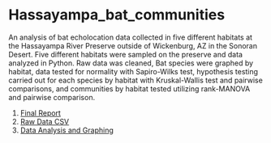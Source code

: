 # Hassayampa_bat_communities
An analysis of bat echolocation data collected in five different habitats at the Hassayampa River Preserve outside of Wickenburg, AZ in the Sonoran Desert.  Five different habitats were sampled on the preserve and data analyzed in Python.  Raw data was cleaned, Bat species were graphed by habitat, data tested for normality with Sapiro-Wilks test, hypothesis testing carried out for each species by habitat with Kruskal-Wallis test and pairwise comparisons, and communities by habitat tested utilizing rank-MANOVA and pairwise comparison.

1. [Final Report](https://github.com/haberkornm/Hassayampa_bat_communities/blob/main/Bat%20communities%20of%20the%20Hassayampa%20River%20Preserve%20(1).pdf)
2. [Raw Data CSV](https://github.com/haberkornm/Hassayampa_bat_communities/blob/main/HassayampaBatHabitats.csv)
3. [Data Analysis and Graphing](https://github.com/haberkornm/Hassayampa_bat_communities/blob/main/Hassayampa%20River%20Bat%20Habitats.ipynb)
